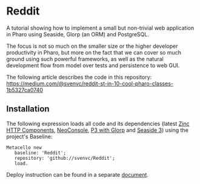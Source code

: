 # Reddit
A tutorial showing how to implement a small but non-trivial web application in Pharo using Seaside, Glorp (an ORM) and PostgreSQL.

The focus is not so much on the smaller size or the higher developer productivity in Pharo, but more on the fact that we can cover so much ground using such powerful frameworks, as well as the natural development flow from model over tests and persistence to web GUI.

The following article describes the code in this repository:
https://medium.com/@svenvc/reddit-st-in-10-cool-pharo-classes-1b5327ca0740

## Installation

The following expression loads all code and its dependencies (latest [Zinc HTTP Components](https://github.com/svenvc/zinc), [NeoConsole](https://github.com/svenvc/NeoConsole), [P3 with Glorp](https://github.com/svenvc/P3) and [Seaside 3](https://github.com/seasidest/seaside)) using the project's Baseline:

````Smalltalk
Metacello new
   baseline: 'Reddit';
   repository: 'github://svenvc/Reddit';
   load.
````

Deploy instruction can be found in a separate [document](DEPLOY.md).
